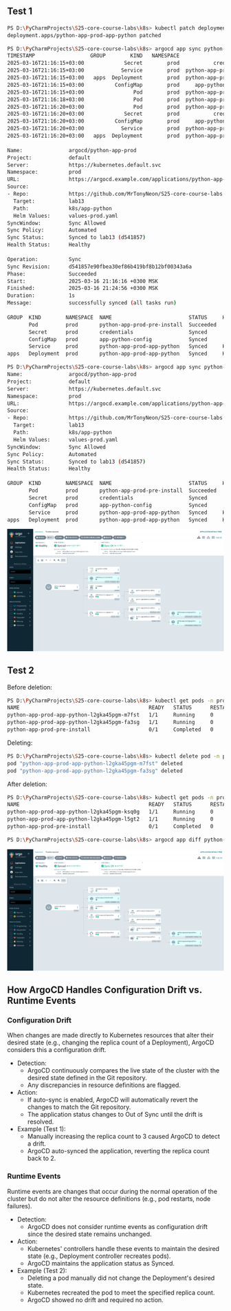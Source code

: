 ## Test 1

```bash
PS D:\PyCharmProjects\S25-core-course-labs\k8s> kubectl patch deployment python-app-prod-app-python -n prod --patch '{"spec":{"replicas": 3}}'
deployment.apps/python-app-prod-app-python patched
```

```bash
PS D:\PyCharmProjects\S25-core-course-labs\k8s> argocd app sync python-app-prod        
TIMESTAMP                  GROUP        KIND   NAMESPACE                  NAME           STATUS   HEALTH            HOOK  MESSAGE
2025-03-16T21:16:15+03:00             Secret        prod           credentials           Synced
2025-03-16T21:16:15+03:00            Service        prod  python-app-prod-app-python     Synced  Healthy
2025-03-16T21:16:15+03:00   apps  Deployment        prod  python-app-prod-app-python     Synced  Progressing
2025-03-16T21:16:15+03:00          ConfigMap        prod     app-python-config           Synced
2025-03-16T21:16:15+03:00                Pod        prod  python-app-prod-pre-install
2025-03-16T21:16:18+03:00                Pod        prod  python-app-prod-pre-install   Running   Synced     PreSync  pod/python-app-prod-pre-install unchanged
2025-03-16T21:16:20+03:00                Pod        prod  python-app-prod-pre-install  Succeeded   Synced         PreSync  pod/python-app-prod-pre-install unchanged
2025-03-16T21:16:20+03:00             Secret        prod           credentials           Synced                            secret/credentials unchanged
2025-03-16T21:16:20+03:00          ConfigMap        prod     app-python-config           Synced                            configmap/app-python-config unchanged
2025-03-16T21:16:20+03:00            Service        prod  python-app-prod-app-python     Synced   Healthy                  service/python-app-prod-app-python unchanged
2025-03-16T21:16:20+03:00   apps  Deployment        prod  python-app-prod-app-python     Synced   Progressing              deployment.apps/python-app-prod-app-python unchanged

Name:               argocd/python-app-prod
Project:            default
Server:             https://kubernetes.default.svc
Namespace:          prod
URL:                https://argocd.example.com/applications/python-app-prod
Source:
- Repo:             https://github.com/MrTonyNeon/S25-core-course-labs.git
  Target:           lab13
  Path:             k8s/app-python
  Helm Values:      values-prod.yaml
SyncWindow:         Sync Allowed
Sync Policy:        Automated
Sync Status:        Synced to lab13 (d541857)
Health Status:      Healthy

Operation:          Sync
Sync Revision:      d541857e90fbea30ef86b419bf8b12bf00343a6a
Phase:              Succeeded
Start:              2025-03-16 21:16:16 +0300 MSK
Finished:           2025-03-16 21:24:56 +0300 MSK
Duration:           1s
Message:            successfully synced (all tasks run)

GROUP  KIND        NAMESPACE  NAME                         STATUS     HEALTH    HOOK     MESSAGE
       Pod         prod       python-app-prod-pre-install  Succeeded            PreSync  pod/python-app-prod-pre-install unchanged
       Secret      prod       credentials                  Synced                        secret/credentials unchanged
       ConfigMap   prod       app-python-config            Synced                        configmap/app-python-config unchanged
       Service     prod       python-app-prod-app-python   Synced     Healthy            service/python-app-prod-app-python unchanged
apps   Deployment  prod       python-app-prod-app-python   Synced     Healthy            deployment.apps/python-app-prod-app-python configured
```

```bash
PS D:\PyCharmProjects\S25-core-course-labs\k8s> argocd app sync python-app-prod
Name:               argocd/python-app-prod
Project:            default
Server:             https://kubernetes.default.svc
Namespace:          prod
URL:                https://argocd.example.com/applications/python-app-prod
Source:
- Repo:             https://github.com/MrTonyNeon/S25-core-course-labs.git
  Target:           lab13
  Path:             k8s/app-python
  Helm Values:      values-prod.yaml
SyncWindow:         Sync Allowed
Sync Policy:        Automated
Sync Status:        Synced to lab13 (d541857)
Health Status:      Healthy

GROUP  KIND        NAMESPACE  NAME                         STATUS     HEALTH    HOOK     MESSAGE
       Pod         prod       python-app-prod-pre-install  Succeeded            PreSync  pod/python-app-prod-pre-install unchanged
       Secret      prod       credentials                  Synced                        secret/credentials unchanged
       ConfigMap   prod       app-python-config            Synced                        configmap/app-python-config unchanged
       Service     prod       python-app-prod-app-python   Synced     Healthy            service/python-app-prod-app-python unchanged
apps   Deployment  prod       python-app-prod-app-python   Synced     Healthy            deployment.apps/python-app-prod-app-python configured
```

![Test 1](images/lab13/test1.png)

## Test 2

Before deletion:

```bash
PS D:\PyCharmProjects\S25-core-course-labs\k8s> kubectl get pods -n prod
NAME                                          READY   STATUS      RESTARTS   AGE
python-app-prod-app-python-l2gka45pgm-m7fst   1/1     Running     0          44m
python-app-prod-app-python-l2gka45pgm-fa3sg   1/1     Running     0          44m
python-app-prod-pre-install                   0/1     Completed   0          44m
```

Deleting:

```bash
PS D:\PyCharmProjects\S25-core-course-labs\k8s> kubectl delete pod -n prod -l app.kubernetes.io/name=app-python
pod "python-app-prod-app-python-l2gka45pgm-m7fst" deleted
pod "python-app-prod-app-python-l2gka45pgm-fa3sg" deleted
```

After deletion:

```bash
PS D:\PyCharmProjects\S25-core-course-labs\k8s> kubectl get pods -n prod
NAME                                          READY   STATUS      RESTARTS   AGE
python-app-prod-app-python-l2gka45pgm-ksq0g   1/1     Running     0          15s
python-app-prod-app-python-l2gka45pgm-l5gt2   1/1     Running     0          15s
python-app-prod-pre-install                   0/1     Completed   0          45m
```

```bash
PS D:\PyCharmProjects\S25-core-course-labs\k8s> argocd app diff python-app-prod
```

![Test 2](images/lab13/test2.png)

## How ArgoCD Handles Configuration Drift vs. Runtime Events

### Configuration Drift

When changes are made directly to Kubernetes resources that alter their desired state (e.g., changing the replica count of a Deployment), ArgoCD considers this a configuration drift.

- Detection:
  - ArgoCD continuously compares the live state of the cluster with the desired state defined in the Git repository.
  - Any discrepancies in resource definitions are flagged.
- Action:
  - If auto-sync is enabled, ArgoCD will automatically revert the changes to match the Git repository.
  - The application status changes to Out of Sync until the drift is resolved.
- Example (Test 1):
  - Manually increasing the replica count to 3 caused ArgoCD to detect a drift.
  - ArgoCD auto-synced the application, reverting the replica count back to 2.

### Runtime Events

Runtime events are changes that occur during the normal operation of the cluster but do not alter the resource definitions (e.g., pod restarts, node failures).

- Detection:
  - ArgoCD does not consider runtime events as configuration drift since the desired state remains unchanged.
- Action:
  - Kubernetes' controllers handle these events to maintain the desired state (e.g., Deployment controller recreates pods).
  - ArgoCD maintains the application status as Synced.
- Example (Test 2):
  - Deleting a pod manually did not change the Deployment's desired state.
  - Kubernetes recreated the pod to meet the specified replica count.
  - ArgoCD showed no drift and required no action.

